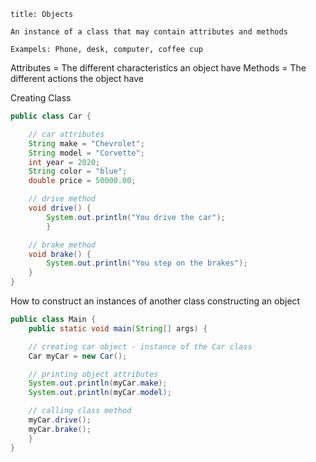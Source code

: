 
```ad-note
title: Objects 

An instance of a class that may contain attributes and methods 

Exampels: Phone, desk, computer, coffee cup 
```

Attributes = The different characteristics an object have 
Methods = The different actions the object have

Creating Class
```java
public class Car {

	// car attributes
	String make = "Chevrolet";
	String model = "Corvette";
	int year = 2020;
	String color = "blue";
	double price = 50000.00;

	// drive method
	void drive() {
		System.out.println("You drive the car");
		}

	// brake method
	void brake() {
		System.out.println("You step on the brakes");
	}
}
```

How to construct an instances of another class
constructing an object 

```java
public class Main {
	public static void main(String[] args) {

	// creating car object - instance of the Car class 
	Car myCar = new Car();

	// printing object attributes
	System.out.println(myCar.make);
	System.out.println(myCar.model);

	// calling class method 
	myCar.drive();
	myCar.brake();
	}
}
```

